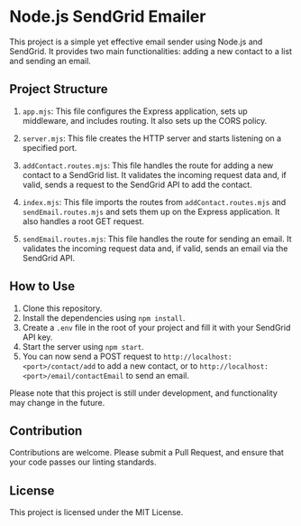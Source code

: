 # Node.js SendGrid Emailer

This project is a simple yet effective email sender using Node.js and SendGrid. It provides two main functionalities: adding a new contact to a list and sending an email.

## Project Structure

1. `app.mjs`: This file configures the Express application, sets up middleware, and includes routing. It also sets up the CORS policy&#8203;.

2. `server.mjs`: This file creates the HTTP server and starts listening on a specified port&#8203;.

3. `addContact.routes.mjs`: This file handles the route for adding a new contact to a SendGrid list. It validates the incoming request data and, if valid, sends a request to the SendGrid API to add the contact&#8203;.

4. `index.mjs`: This file imports the routes from `addContact.routes.mjs` and `sendEmail.routes.mjs` and sets them up on the Express application. It also handles a root GET request&#8203;.

5. `sendEmail.routes.mjs`: This file handles the route for sending an email. It validates the incoming request data and, if valid, sends an email via the SendGrid API&#8203;.

## How to Use

1. Clone this repository.
2. Install the dependencies using `npm install`.
3. Create a `.env` file in the root of your project and fill it with your SendGrid API key.
4. Start the server using `npm start`.
5. You can now send a POST request to `http://localhost:<port>/contact/add` to add a new contact, or to `http://localhost:<port>/email/contactEmail` to send an email.

Please note that this project is still under development, and functionality may change in the future.

## Contribution

Contributions are welcome. Please submit a Pull Request, and ensure that your code passes our linting standards.

## License

This project is licensed under the MIT License.
